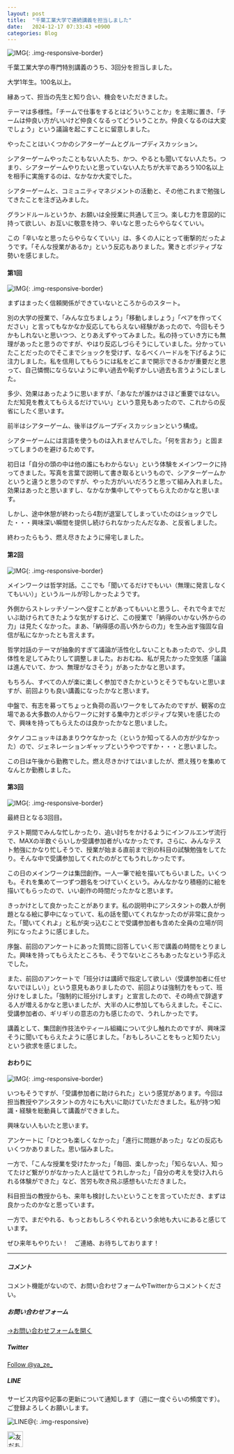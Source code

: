 ```yaml
---
layout: post
title:  "千葉工業大学で連続講義を担当しました"
date:   2024-12-17 07:33:43 +0900
categories: Blog
---
```



![IMG]({{site.baseurl}}/img/2024/20241217_01.jpg){: .img-responsive-border}

千葉工業大学の専門特別講義のうち、3回分を担当しました。

大学1年生。100名以上。

縁あって、担当の先生と知り合い、機会をいただきました。

テーマは多様性。「チームで仕事をするとはどういうことか」を主眼に置き、「チームは仲良い方がいいけど仲良くなるってどういうことか。仲良くなるのは大変でしょう」という議論を起こすことに留意しました。

やったことはいくつかのシアターゲームとグループディスカッション。

シアターゲームやったこともない人たち、かつ、やるとも聞いてない人たち。つまり、シアターゲームやりたいと思っていない人たちが大半であろう100名以上を相手に実施するのは、なかなか大変でした。

シアターゲームと、コミュニティマネジメントの活動と、その他これまで勉強してきたことを注ぎ込みました。

グランドルールというか、お願いは全授業に共通して三つ。楽しむ力を意図的に持って欲しい、お互いに敬意を持つ、辛いなと思ったらやらなくていい。

この「辛いなと思ったらやらなくていい」は、多くの人にとって衝撃的だったようです。「そんな授業があるか」という反応もありました。驚きとポジティブな勢いを感じました。


#### 第1回

![IMG]({{site.baseurl}}/img/2024/20241217_02.jpg){: .img-responsive-border}

まずはまったく信頼関係ができていないところからのスタート。

別の大学の授業で、「みんな立ちましょう」「移動しましょう」「ペアを作ってください」と言ってもなかなか反応してもらえない経験があったので、今回もそうかもしれないと思いつつ、とりあえずやってみました。私の持っていき方にも無理があったと思うのですが、やはり反応しづらそうにしていました。分かっていたことだったのでそこまでショックを受けず、なるべくハードルを下げるように注力しました。私を信用してもらうには私をどこまで開示できるかが重要だと思って、自己憐憫にならないように辛い過去や恥ずかしい過去も言うようにしました。

多少、効果はあったように思いますが、「あなたが誰かはさほど重要ではない。ただ知見を教えてもらえるだけでいい」という意見もあったので、これからの反省にしたく思います。

前半はシアターゲーム、後半はグループディスカッションという構成。

シアターゲームには言語を使うものは入れませんでした。「何を言おう」と固まってしまうのを避けるためです。

初日は「自分の頭の中は他の誰にもわからない」という体験をメインワークに持ってきました。写真を言葉で説明して書き取るというもので、シアターゲームかというと違うと思うのですが、やった方がいいだろうと思って組み入れました。効果はあったと思いますし、なかなか集中してやってもらえたのかなと思います。

しかし、途中休憩が終わったら4割が退室してしまっていたのはショックでした・・・興味深い瞬間を提供し続けられなかったんだなあ、と反省しました。

終わったらもう、燃え尽きたように帰宅しました。


#### 第2回

![IMG]({{site.baseurl}}/img/2024/20241217_03.jpg){: .img-responsive-border}

メインワークは哲学対話。ここでも「聞いてるだけでもいい（無理に発言しなくてもいい）」というルールが珍しかったようです。

外側からストレッチゾーンへ促すことがあってもいいと思うし、それで今までだいぶ助けられてきたような気がするけど、この授業で「納得のいかない外からの力」は見たくなかった。まあ、「納得感の高い外からの力」を生み出す強固な自信が私になかったとも言えます。

哲学対話のテーマが抽象的すぎて議論が活性化しないこともあったので、少し具体性を足してみたりして調整しました。おおむね、私が見たかった空気感「議論は進んでいて、かつ、無理がなさそう」があったかなと思います。

もちろん、すべての人が楽に楽しく参加できたかというとそうでもないと思いますが、前回よりも良い講義になったかなと思います。

中盤で、有志を募ってちょっと負荷の高いワークをしてみたのですが、観客の立場である大多数の人からワークに対する集中力とポジティブな笑いを感じたので、興味を持ってもらえたのは良かったかなと思いました。

タケノコニョッキはあまりウケなかった（というか知ってる人の方が少なかった）ので、ジェネレーションギャップというやつですか・・・と思いました。

この日は午後から勤務でした。燃え尽きかけてはいましたが、燃え残りを集めてなんとか勤務しました。


#### 第3回

![IMG]({{site.baseurl}}/img/2024/20241217_04.jpg){: .img-responsive-border}

最終日となる3回目。

テスト期間でみんな忙しかったり、追い討ちをかけるようにインフルエンザ流行で、MAXの半数ぐらいしか受講参加者がいなかったです。さらに、みんなテスト勉強にかなり忙しそうで、授業が始まる直前まで別の科目の試験勉強をしてたり。そんな中で受講参加してくれたのがとてもうれしかったです。

この日のメインワークは集団創作。一人一筆で絵を描いてもらいました。いくつも。それを集めて一つずつ題名をつけていくという。みんなかなり積極的に絵を描いてもらったので、いい創作の時間だったかなと思います。

きっかけとして良かったことがあります。私の説明中にアシスタントの数人が例題となる絵に夢中になっていて、私の話を聞いてくれなかったのが非常に良かった。「聞いてくれよ」と私が突っ込むことで受講参加者も含めた全員の立場が同列になったように感じました。

序盤、前回のアンケートにあった質問に回答していく形で講義の時間をとりました。興味を持ってもらえたところも、そうでないところもあったなという手応えでした。

また、前回のアンケートで「班分けは講師で指定して欲しい（受講参加者に任せないでほしい）」という意見もありましたので、前回よりは強制力をもって、班分けをしました。「強制的に班分けします」と宣言したので、その時点で辞退する人が増えるかなと思いましたが、大半の人に参加してもらえました。そこに、受講参加者の、ギリギリの意志の力も感じたので、うれしかったです。

講義として、集団創作技法やティール組織について少し触れたのですが、興味深そうに聞いてもらえたように感じました。「おもしろいことをもっと知りたい」という欲求を感じました。


#### おわりに

![IMG]({{site.baseurl}}/img/2024/20241217_05.jpg){: .img-responsive-border}

いつもそうですが、「受講参加者に助けられた」という感覚があります。今回は担当教授やアシスタントの方々にも大いに助けていただきました。私が持つ知識・経験を総動員して講義ができました。

興味ない人もいたと思います。

アンケートに「ひとつも楽しくなかった」「進行に問題があった」などの反応もいくつかありました。思い悩みました。

一方で、「こんな授業を受けたかった」「毎回、楽しかった」「知らない人、知ってたけど繋がりがなかった人と話せてうれしかった」「自分の考えを受け入れられる体験ができた」など、苦労も吹き飛ぶ感想もいただきました。

科目担当の教授からも、来年も検討したいということを言っていただき、まずは良かったのかなと思っています。

一方で、まだやれる、もっとおもしろくやれるという余地も大いにあると感じています。

ぜひ来年もやりたい！　ご連絡、お待ちしております！

---
##### コメント
コメント機能がないので、お問い合わせフォームやTwitterからコメントください。

##### お問い合わせフォーム
[→お問い合わせフォームを開く]({{site.baseurl}}/docs/contact/)

##### Twitter

<a href="https://twitter.com/ya_ze_?ref_src=twsrc%5Etfw" class="twitter-follow-button" data-show-count="false">Follow @ya_ze_</a><script async src="https://platform.twitter.com/widgets.js" charset="utf-8"></script>


##### LINE

サービス内容や記事の更新について通知します（週に一度ぐらいの頻度です）。
ご登録よろしくお願いします。

![LINE@]({{site.baseurl}}/img/lineat.png){: .img-responsive}

<a href="https://line.me/R/ti/p/%40tqt3140x"><img height="36" border="0" alt="友だち追加" src="https://scdn.line-apps.com/n/line_add_friends/btn/ja.png"></a>

